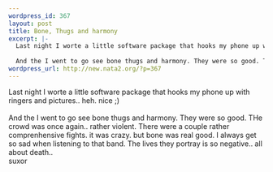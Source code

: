 ```yaml
--- 
wordpress_id: 367
layout: post
title: Bone, Thugs and harmony
excerpt: |-
  Last night I worte a little software package that hooks my phone up with ringers and pictures.. heh. nice ;)
  
  And the I went to go see bone thugs and harmony. They were so good. THe crowd was once again.. rather violent. There were a couple rather comprenhensive fights. it was crazy. but bone was real good. I always get so sad when listening to that band. The lives they portray is so ...
wordpress_url: http://new.nata2.org/?p=367
---
```

Last night I worte a little software package that hooks my phone up with ringers and pictures.. heh. nice ;)
<br/><br/>
And the I went to go see bone thugs and harmony. They were so good. THe crowd was once again.. rather violent. There were a couple rather comprenhensive fights. it was crazy. but bone was real good. I always get so sad when listening to that band. The lives they portray is so negative.. all about death..<br/>suxor
